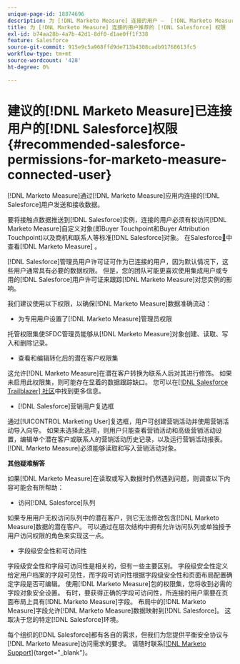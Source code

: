 ```yaml
---
unique-page-id: 18874696
description: 为 [!DNL Marketo Measure] 连接的用户 —  [!DNL Marketo Measure]推荐的 [!DNL Salesforce] 权限
title: 为 [!DNL Marketo Measure] 连接的用户推荐的 [!DNL Salesforce] 权限
exl-id: b74aa28b-4a7b-42d1-8df0-d1ae0ff1f338
feature: Salesforce
source-git-commit: 915e9c5a968ffd9de713b4308cadb91768613fc5
workflow-type: tm+mt
source-wordcount: '428'
ht-degree: 0%

---
```


# 建议的[!DNL Marketo Measure]已连接用户的[!DNL Salesforce]权限 {#recommended-salesforce-permissions-for-marketo-measure-connected-user}

[!DNL Marketo Measure]通过[!DNL Marketo Measure]应用内连接的[!DNL Salesforce]用户发送和接收数据。

要将接触点数据推送到[!DNL Salesforce]实例，连接的用户必须有权访问[!DNL Marketo Measure]自定义对象(即Buyer Touchpoint和Buyer Attribution Touchpoint)以及商机和联系人等标准[!DNL Salesforce]对象。 在Salesforce[&#128279;](/help/configuration-and-setup/marketo-measure-and-salesforce/how-marketo-measure-and-salesforce-interact.md)中查看[!DNL Marketo Measure] 。

[!DNL Salesforce]管理员用户许可证可作为已连接的用户，因为默认情况下，这些用户通常具有必要的数据权限。 但是，您的团队可能更喜欢使用集成用户或专用的[!DNL Salesforce]用户许可证来跟踪[!DNL Marketo Measure]对您实例的影响。

我们建议使用以下权限，以确保[!DNL Marketo Measure]数据准确流动：

* 为专用用户设置了[!DNL Marketo Measure]管理员权限

托管权限集使SFDC管理员能够从[!DNL Marketo Measure]对象创建、读取、写入和删除记录。

* 查看和编辑转化后的潜在客户权限集

这允许[!DNL Marketo Measure]在潜在客户转换为联系人后对其进行修饰。 如果未启用此权限集，则可能存在显着的数据跟踪缺口。 您可以在[[!DNL Salesforce Trailblazer] 社区](https://help.salesforce.com/s/articleView?language=en_US&id=leads_view_edit_converted.htm&type=5)中找到更多信息。

* [!DNL Salesforce]营销用户复选框

通过[!UICONTROL Marketing User]复选框，用户可创建营销活动并使用营销活动导入向导。 如果未选择此选项，则用户只能查看营销活动和高级营销活动设置，编辑单个潜在客户或联系人的营销活动历史记录，以及运行营销活动报表。 [!DNL Marketo Measure]必须能够读取和写入营销活动对象。

**其他疑难解答**

如果[!DNL Marketo Measure]在读取或写入数据时仍然遇到问题，则调查以下内容可能会有所帮助：

* 访问[!DNL Salesforce]队列

如果专用用户无权访问队列中的潜在客户，则它无法修改包含[!DNL Marketo Measure]数据的潜在客户。 可以通过在层次结构中拥有允许访问队列或单独授予用户访问权限的角色来实现这一点。

* 字段级安全性和可访问性

字段级安全性和字段可访问性是相关的，但有一些主要区别。 字段级安全性定义给定用户档案的字段可见性，而字段可访问性根据字段级安全性和页面布局配置确定字段是否可编辑。 使用[!DNL Marketo Measure]包的权限集，您将收到必需的字段对象安全设置。 有时，要获得正确的字段可访问性，所连接的用户需要在页面布局上具有[!DNL Marketo Measure]字段。 布局中的[!DNL Marketo Measure]字段允许[!DNL Marketo Measure]数据映射到[!DNL Salesforce]。 这取决于您的特定[!DNL Salesforce]环境。

每个组织的[!DNL Salesforce]都有各自的需求，但我们为您提供平衡安全协议与[!DNL Marketo Measure]访问需求的要求。 请随时联系[[!DNL Marketo Support]](https://nation.marketo.com/t5/support/ct-p/Support){target="_blank"}。
